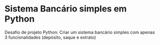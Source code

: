 # Sistema Bancário simples em Python

Desafio de projeto Python:
Criar um sistema bancário simples com apenas 3 funcionalidades (depósito, saque e extrato)
